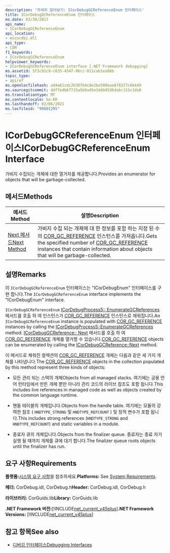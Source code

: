 ```yaml
---
description: '자세히 알아보기: ICorDebugGCReferenceEnum 인터페이스'
title: ICorDebugGCReferenceEnum 인터페이스
ms.date: 03/30/2017
api_name:
- ICorDebugGCReferenceEnum
api_location:
- mscordbi.dll
api_type:
- COM
f1_keywords:
- ICorDebugGCReferenceEnum
helpviewer_keywords:
- ICorDebugGCReferenceEnum interface [.NET Framework debugging]
ms.assetid: 5f3c91c9-c035-454f-96cc-011cab1ea06b
topic_type:
- apiref
ms.openlocfilehash: ad4a61cdc2b30fb4c8e2be500eae878327c6b449
ms.sourcegitcommit: ddf7edb67715a5b9a45e3dd44536dabc153c1de0
ms.translationtype: MT
ms.contentlocale: ko-KR
ms.lasthandoff: 02/06/2021
ms.locfileid: "99801295"
---
```

# <a name="icordebuggcreferenceenum-interface"></a><span data-ttu-id="954dc-103">ICorDebugGCReferenceEnum 인터페이스</span><span class="sxs-lookup"><span data-stu-id="954dc-103">ICorDebugGCReferenceEnum Interface</span></span>

<span data-ttu-id="954dc-104">가비지 수집되는 개체에 대한 열거자를 제공합니다.</span><span class="sxs-lookup"><span data-stu-id="954dc-104">Provides an enumerator for objects that will be garbage-collected.</span></span>  
  
## <a name="methods"></a><span data-ttu-id="954dc-105">메서드</span><span class="sxs-lookup"><span data-stu-id="954dc-105">Methods</span></span>  
  
|<span data-ttu-id="954dc-106">메서드</span><span class="sxs-lookup"><span data-stu-id="954dc-106">Method</span></span>|<span data-ttu-id="954dc-107">설명</span><span class="sxs-lookup"><span data-stu-id="954dc-107">Description</span></span>|  
|------------|-----------------|  
|[<span data-ttu-id="954dc-108">Next 메서드</span><span class="sxs-lookup"><span data-stu-id="954dc-108">Next Method</span></span>](icordebuggcreferenceenum-next-method.md)|<span data-ttu-id="954dc-109">가비지 수집 되는 개체에 대 한 정보를 포함 하는 지정 된 수의 [COR_GC_REFERENCE](cor-gc-reference-structure.md) 인스턴스를 가져옵니다.</span><span class="sxs-lookup"><span data-stu-id="954dc-109">Gets the specified number of [COR_GC_REFERENCE](cor-gc-reference-structure.md) instances that contain information about objects that will be garbage-collected.</span></span>|  
  
## <a name="remarks"></a><span data-ttu-id="954dc-110">설명</span><span class="sxs-lookup"><span data-stu-id="954dc-110">Remarks</span></span>  

 <span data-ttu-id="954dc-111">이 `ICorDebugGCReferenceEnum` 인터페이스는 "ICorDebugEnum" 인터페이스를 구현 합니다.</span><span class="sxs-lookup"><span data-stu-id="954dc-111">The `ICorDebugGCReferenceEnum` interface implements the "ICorDebugEnum" interface.</span></span>  
  
 <span data-ttu-id="954dc-112">`ICorDebugGCReferenceEnum` [ICorDebugProcess5:: EnumerateGCReferences](icordebugprocess5-enumerategcreferences-method.md) 메서드를 호출 하 여 인스턴스가 [COR_GC_REFERENCE](cor-gc-reference-structure.md) 인스턴스로 채워집니다.</span><span class="sxs-lookup"><span data-stu-id="954dc-112">An `ICorDebugGCReferenceEnum` instance is populated with [COR_GC_REFERENCE](cor-gc-reference-structure.md) instances by calling the [ICorDebugProcess5::EnumerateGCReferences](icordebugprocess5-enumerategcreferences-method.md) method.</span></span> <span data-ttu-id="954dc-113">[ICorDebugGCReference:: Next](icordebuggcreferenceenum-next-method.md) 메서드를 호출 하 여 [COR_GC_REFERENCE](cor-gc-reference-structure.md) 개체를 열거할 수 있습니다.</span><span class="sxs-lookup"><span data-stu-id="954dc-113">[COR_GC_REFERENCE](cor-gc-reference-structure.md) objects can be enumerated by calling the [ICorDebugGCReference::Next](icordebuggcreferenceenum-next-method.md) method.</span></span>  
  
 <span data-ttu-id="954dc-114">이 메서드로 채워진 컬렉션의 [COR_GC_REFERENCE](cor-gc-reference-structure.md) 개체는 다음과 같은 세 가지 개체를 나타냅니다.</span><span class="sxs-lookup"><span data-stu-id="954dc-114">The [COR_GC_REFERENCE](cor-gc-reference-structure.md) objects in the collection populated by this method represent three kinds of objects:</span></span>  
  
- <span data-ttu-id="954dc-115">모든 관리 되는 스택의 개체</span><span class="sxs-lookup"><span data-stu-id="954dc-115">Objects from all managed stacks.</span></span> <span data-ttu-id="954dc-116">여기에는 공용 언어 런타임에서 만든 개체 뿐만 아니라 관리 코드의 라이브 참조도 포함 됩니다.</span><span class="sxs-lookup"><span data-stu-id="954dc-116">This includes live references in managed code as well as objects created by the common language runtime.</span></span>  
  
- <span data-ttu-id="954dc-117">핸들 테이블의 개체입니다.</span><span class="sxs-lookup"><span data-stu-id="954dc-117">Objects from the handle table.</span></span> <span data-ttu-id="954dc-118">여기에는 모듈의 강력한 참조 ( `HNDTYPE_STRONG` 및 `HNDTYPE_REFCOUNT` ) 및 정적 변수가 포함 됩니다.</span><span class="sxs-lookup"><span data-stu-id="954dc-118">This includes strong references (`HNDTYPE_STRONG` and `HNDTYPE_REFCOUNT`) and static variables in a module.</span></span>  
  
- <span data-ttu-id="954dc-119">종료자 큐의 개체입니다.</span><span class="sxs-lookup"><span data-stu-id="954dc-119">Objects from the finalizer queue.</span></span> <span data-ttu-id="954dc-120">종료자는 종료 자가 실행 될 때까지 개체를 큐에 대기 합니다.</span><span class="sxs-lookup"><span data-stu-id="954dc-120">The finalizer queue roots objects until the finalizer has run.</span></span>  
  
## <a name="requirements"></a><span data-ttu-id="954dc-121">요구 사항</span><span class="sxs-lookup"><span data-stu-id="954dc-121">Requirements</span></span>  

 <span data-ttu-id="954dc-122">**플랫폼:**[시스템 요구 사항](../../get-started/system-requirements.md)을 참조하세요.</span><span class="sxs-lookup"><span data-stu-id="954dc-122">**Platforms:** See [System Requirements](../../get-started/system-requirements.md).</span></span>  
  
 <span data-ttu-id="954dc-123">**헤더:** CorDebug.idl, CorDebug.h</span><span class="sxs-lookup"><span data-stu-id="954dc-123">**Header:** CorDebug.idl, CorDebug.h</span></span>  
  
 <span data-ttu-id="954dc-124">**라이브러리:** CorGuids.lib</span><span class="sxs-lookup"><span data-stu-id="954dc-124">**Library:** CorGuids.lib</span></span>  
  
 <span data-ttu-id="954dc-125">**.NET Framework 버전:**[!INCLUDE[net_current_v45plus](../../../../includes/net-current-v45plus-md.md)]</span><span class="sxs-lookup"><span data-stu-id="954dc-125">**.NET Framework Versions:** [!INCLUDE[net_current_v45plus](../../../../includes/net-current-v45plus-md.md)]</span></span>  
  
## <a name="see-also"></a><span data-ttu-id="954dc-126">참고 항목</span><span class="sxs-lookup"><span data-stu-id="954dc-126">See also</span></span>

- [<span data-ttu-id="954dc-127">디버깅 인터페이스</span><span class="sxs-lookup"><span data-stu-id="954dc-127">Debugging Interfaces</span></span>](debugging-interfaces.md)
